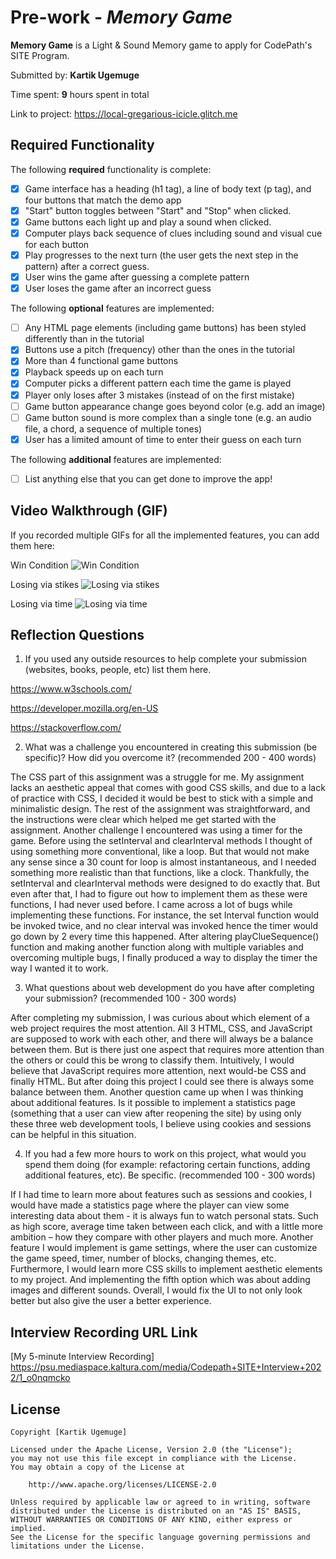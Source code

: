 # Pre-work - *Memory Game*

**Memory Game** is a Light & Sound Memory game to apply for CodePath's SITE Program. 

Submitted by: **Kartik Ugemuge**

Time spent: **9** hours spent in total

Link to project: https://local-gregarious-icicle.glitch.me

## Required Functionality

The following **required** functionality is complete:

* [X] Game interface has a heading (h1 tag), a line of body text (p tag), and four buttons that match the demo app
* [X] "Start" button toggles between "Start" and "Stop" when clicked. 
* [X] Game buttons each light up and play a sound when clicked. 
* [X] Computer plays back sequence of clues including sound and visual cue for each button
* [X] Play progresses to the next turn (the user gets the next step in the pattern) after a correct guess. 
* [X] User wins the game after guessing a complete pattern
* [X] User loses the game after an incorrect guess

The following **optional** features are implemented:

* [ ] Any HTML page elements (including game buttons) has been styled differently than in the tutorial
* [X] Buttons use a pitch (frequency) other than the ones in the tutorial
* [X] More than 4 functional game buttons
* [X] Playback speeds up on each turn
* [X] Computer picks a different pattern each time the game is played
* [X] Player only loses after 3 mistakes (instead of on the first mistake)
* [ ] Game button appearance change goes beyond color (e.g. add an image)
* [ ] Game button sound is more complex than a single tone (e.g. an audio file, a chord, a sequence of multiple tones)
* [X] User has a limited amount of time to enter their guess on each turn

The following **additional** features are implemented:

- [ ] List anything else that you can get done to improve the app!

## Video Walkthrough (GIF)

If you recorded multiple GIFs for all the implemented features, you can add them here:

Win Condition
![Win Condition](https://user-images.githubusercontent.com/55012882/161351117-37a4da9c-e8cd-445b-be56-38d4a2fca252.gif)

Losing via stikes
![Losing via stikes](https://user-images.githubusercontent.com/55012882/161351181-cdffa7cd-111c-418a-adb7-555d4c940c7c.gif)

Losing via time
![Losing via time](https://user-images.githubusercontent.com/55012882/161351191-b6a024ad-7faf-4b90-86cb-75f533d1da50.gif)


## Reflection Questions
1. If you used any outside resources to help complete your submission (websites, books, people, etc) list them here. 

https://www.w3schools.com/ 

https://developer.mozilla.org/en-US 

https://stackoverflow.com/ 

2. What was a challenge you encountered in creating this submission (be specific)? How did you overcome it? (recommended 200 - 400 words) 

The CSS part of this assignment was a struggle for me. My assignment lacks an aesthetic appeal that comes with good CSS skills, and due to a lack of practice with CSS, I decided it would be best to stick with a simple and minimalistic design. The rest of the assignment was straightforward, and the instructions were clear which helped me get started with the assignment. Another challenge I encountered was using a timer for the game. Before using the setInterval and clearInterval methods I thought of using something more conventional, like a loop. But that would not make any sense since a 30 count for loop is almost instantaneous, and I needed something more realistic than that functions, like a clock. Thankfully, the setInterval and clearInterval methods were designed to do exactly that. But even after that, I had to figure out how to implement them as these were functions, I had never used before. I came across a lot of bugs while implementing these functions. For instance, the set Interval function would be invoked twice, and no clear interval was invoked hence the timer would go down by 2 every time this happened. After altering playClueSequence() function and making another function along with multiple variables and overcoming multiple bugs, I finally produced a way to display the timer the way I wanted it to work.

3. What questions about web development do you have after completing your submission? (recommended 100 - 300 words) 

After completing my submission, I was curious about which element of a web project requires the most attention. All 3 HTML, CSS, and JavaScript are supposed to work with each other, and there will always be a balance between them. But is there just one aspect that requires more attention than the others or could this be wrong to classify them. Intuitively, I would believe that JavaScript requires more attention, next would-be CSS and finally HTML. But after doing this project I could see there is always some balance between them. Another question came up when I was thinking about additional features. Is it possible to implement a statistics page (something that a user can view after reopening the site) by using only these three web development tools, I believe using cookies and sessions can be helpful in this situation. 

4. If you had a few more hours to work on this project, what would you spend them doing (for example: refactoring certain functions, adding additional features, etc). Be specific. (recommended 100 - 300 words) 

If I had time to learn more about features such as sessions and cookies, I would have made a statistics page where the player can view some interesting data about them - it is always fun to watch personal stats. Such as high score, average time taken between each click, and with a little more ambition – how they compare with other players and much more. Another feature I would implement is game settings, where the user can customize the game speed, timer, number of blocks, changing themes, etc. Furthermore, I would learn more CSS skills to implement aesthetic elements to my project. And implementing the fifth option which was about adding images and different sounds. Overall, I would fix the UI to not only look better but also give the user a better experience.


## Interview Recording URL Link

[My 5-minute Interview Recording] https://psu.mediaspace.kaltura.com/media/Codepath+SITE+Interview+2022/1_o0nqmcko


## License

    Copyright [Kartik Ugemuge]

    Licensed under the Apache License, Version 2.0 (the "License");
    you may not use this file except in compliance with the License.
    You may obtain a copy of the License at

        http://www.apache.org/licenses/LICENSE-2.0

    Unless required by applicable law or agreed to in writing, software
    distributed under the License is distributed on an "AS IS" BASIS,
    WITHOUT WARRANTIES OR CONDITIONS OF ANY KIND, either express or implied.
    See the License for the specific language governing permissions and
    limitations under the License.
